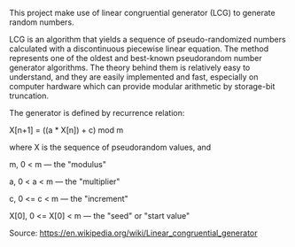 This project make use of linear congruential generator (LCG) to generate random numbers.

LCG is an algorithm that yields a sequence of pseudo-randomized numbers calculated with a discontinuous piecewise linear equation. The method represents one of the oldest and best-known pseudorandom number generator algorithms. The theory behind them is relatively easy to understand, and they are easily implemented and fast, especially on computer hardware which can provide modular arithmetic by storage-bit truncation.

The generator is defined by recurrence relation:

X[n+1] = ((a * X[n]) + c) mod m

where X is the sequence of pseudorandom values, and

m, 0 < m  — the "modulus"

a, 0 < a < m — the "multiplier"

c, 0 <= c < m — the "increment"

X[0], 0 <= X[0] < m — the "seed" or "start value"
 
Source: https://en.wikipedia.org/wiki/Linear_congruential_generator
